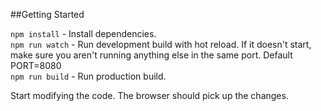 ##Getting Started

```npm install``` - Install dependencies.<br/>
```npm run watch``` - Run development build with hot reload. If it doesn't start, make sure you aren't running anything else in the same port. Default PORT=8080<br/>
```npm run build``` -  Run production build.<br/>

Start modifying the code. The browser should pick up the changes.
